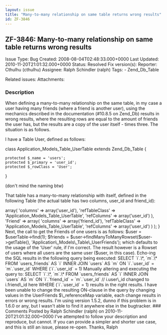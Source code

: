 ```yaml
---
layout: issue
title: "Many-to-many relationship on same table returns wrong results"
id: ZF-3846
---
```


ZF-3846: Many-to-many relationship on same table returns wrong results
----------------------------------------------------------------------

 Issue Type: Bug Created: 2008-08-04T02:48:33.000+0000 Last Updated: 2010-11-20T21:01:32.000+0000 Status: Resolved Fix version(s): 
 Reporter:  Cthulhu (cthulhu)  Assignee:  Ralph Schindler (ralph)  Tags: - Zend\_Db\_Table
 
 Related issues: 
 Attachments: 
### Description

When defining a many-to-many relationship on the same table, in my case a user having many friends (where a friend is another user), using the mechanics described in the documentation (#10.8.5 on Zend\_Db) results in wrong results, where the resulting rows are equal to the amount of friends the user has, but the results are a copy of the user itself - times three. The situation is as follows.

I have a Table User, defined as follows:

class Application\_Models\_Table\_UserTable extends Zend\_Db\_Table {

 
    protected $_name = 'users';
    protected $_primary = 'user_id';
    protected $_rowClass = 'User';


}

(don't mind the naming btw)

That table has a many-to-many relationship with itself, defined in the following Table (the actual table has two columns, user\_id and friend\_id):

<?php class Application\_Models\_Table\_UserFriends extends Zend\_Db\_Table { protected $\_name = 'users\_friends'; protected $\_primary = array('user\_id', 'friend\_id');

 
    protected $_referenceMap = array(
        'User' => array(
                 'columns' => array('user_id'),
                 'refTableClass' => 'Application_Models_Table_UserTable',
                 'refColumns' => array('user_id') 
                ),
        'Friend' => array(
                    'columns' => array('friend_id'),
                    'refTableClass' => 'Application_Models_Table_UserTable',
                    'refColumns' => array('user_id')
                )
    ); 


}

Next, the call to get the Friends of one users is as follows:

$user = $userTable->find(1); $friends = $user->findManyToManyRowset($user->getTable(), 'Application\_Models\_Table\_UserFriends');

which defaults to the usage of the 'User' rule, if I'm correct. The result however is a Rowset of users where all users are the same user ($user, in this case).

Echo-ing the SQL results in the following query being executed:

SELECT `i`.\*, `m`.\* FROM `users_friends` AS `i` INNER JOIN `users` AS `m` ON `i`.`user_id` = `m`.`user_id` WHERE (`i`.`user_id` = 1)

Manually altering and executing the query to:

SELECT `i`.\*, `m`.\* FROM `users_friends` AS `i` INNER JOIN `users` AS `m` ON `i`.`friend_id` = `m`.`user_id` // i.user\_id changed to i.friend\_id here WHERE (`i`.`user_id` = 1)

results in the right results. I have been unable to change the resulting ON-clause in the query by changing values in the UserFriends $\_referenceMap variable, each change results in errors or wrong results. I'm using version 1.5.2, dunno if this problem is in 1.6.0 or any, but I wasn't able to find it anywhere else in the bugtracker.

 

 

### Comments

Posted by Ralph Schindler (ralph) on 2010-11-20T21:01:32.000+0000

I've attempted to follow your description and reproduce, but cannot. If you can provide a simpler and shorter use case, and this is still an issue, please re-open.

Thanks, Ralph

 

 